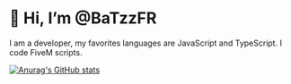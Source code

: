 # 👋 Hi, I’m @BaTzzFR

I am a developer, my favorites languages are JavaScript and TypeScript. I code FiveM scripts.

[![Anurag's GitHub stats](https://github-readme-stats.vercel.app/api?username=batzzfr)](https://github.com/batzzfr)
